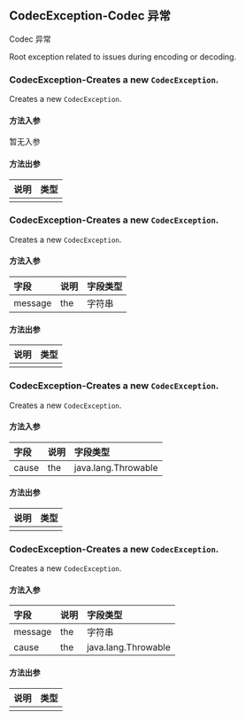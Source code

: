 ## CodecException-Codec 异常

Codec 异常

Root exception related to issues during encoding or decoding.

### CodecException-Creates a new <code>CodecException</code>.

Creates a new <code>CodecException</code>.

#### 方法入参

暂无入参

#### 方法出参

| 说明 | 类型 |
|:---|:---|
|  |  |

### CodecException-Creates a new <code>CodecException</code>.

Creates a new <code>CodecException</code>.

#### 方法入参

| 字段 | 说明 | 字段类型 |
|:---|:---|:---|
| message | the | 字符串 |

#### 方法出参

| 说明 | 类型 |
|:---|:---|
|  |  |

### CodecException-Creates a new <code>CodecException</code>.

Creates a new <code>CodecException</code>.

#### 方法入参

| 字段 | 说明 | 字段类型 |
|:---|:---|:---|
| cause | the | java.lang.Throwable |

#### 方法出参

| 说明 | 类型 |
|:---|:---|
|  |  |

### CodecException-Creates a new <code>CodecException</code>.

Creates a new <code>CodecException</code>.

#### 方法入参

| 字段 | 说明 | 字段类型 |
|:---|:---|:---|
| message | the | 字符串 |
| cause | the | java.lang.Throwable |

#### 方法出参

| 说明 | 类型 |
|:---|:---|
|  |  |




